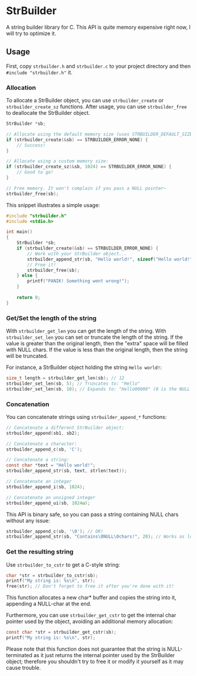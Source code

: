 # StrBuilder
A string builder library for C. This API is quite memory expensive right now, I will try to optimize it.

## Usage
First, copy `strbuilder.h` and `strbuilder.c` to your project directory and then `#include "strbuilder.h"` it.

### Allocation
To allocate a StrBuilder object, you can use `strbuilder_create` or `strbuilder_create_sz` functions. After usage, you
can use `strbuilder_free` to deallocate the StrBuilder object.

```c
StrBuilder *sb;

// Allocate using the default memory size (uses STRBUILDER_DEFAULT_SIZE macro):
if (strbuilder_create(&sb) == STRBUILDER_ERROR_NONE) {
    // Success!
}

// Allocate using a custom memory size:
if (strbuilder_create_sz(&sb, 1024) == STRBUILDER_ERROR_NONE) {
    // Good to go!
}

// Free memory. It won't complain if you pass a NULL pointer~
strbuilder_free(sb);
```

This snippet illustrates a simple usage:

```c
#include "strbuilder.h"
#include <stdio.h>

int main()
{
    StrBuilder *sb;
    if (strbuilder_create(&sb) == STRBUILDER_ERROR_NONE) {
        // Work with your StrBuilder object...
        strbuilder_append_str(sb, "Hello world!", sizeof("Hello world!")-1);
        // Free it!
        strbuilder_free(sb);
    } else {
        printf("PANIK! Something went wrong!");
    }
    
    return 0;
}
```

### Get/Set the length of the string
With `strbuilder_get_len` you can get the length of the string.
With `strbuilder_set_len` you can set or truncate the length of the string.
If the value is greater than the original length, then the "extra" space will be filled with NULL chars.
If the value is less than the original length, then the string will be truncated.

For instance, a StrBuilder object holding the string `Hello world!`:
```c
size_t length = strbuilder_get_len(sb); // 12
strbuilder_set_len(sb, 5); // Truncates to: "Hello"
strbuilder_set_len(sb, 10); // Expands to: "Hello00000" (0 is the NULL char)
```

### Concatenation
You can concatenate strings using `strbuilder_append_*` functions:

```c
// Concatenate a different StrBuilder object:
strbuilder_append(sb1, sb2);

// Concatenate a character:
strbuilder_append_c(sb, 'C');

// Concatenate a string:
const char *text = "Hello world!";
strbuilder_append_str(sb, text, strlen(text));

// Concatenate an integer
strbuilder_append_i(sb, 1024);

// Concatenate an unsigned integer
strbuilder_append_ui(sb, 1024u);
```

This API is binary safe, so you can pass a string containing NULL chars without any issue:

```c
strbuilder_append_c(sb, '\0'); // OK!
strbuilder_append_str(sb, "Contains\0NULL\0chars!", 20); // Works as long as you know the length
```

### Get the resulting string
Use `strbuilder_to_cstr` to get a C-style string:
```c
char *str = strbuilder_to_cstr(sb);
printf("My string is: %s\n", str);
free(str); // Don't forget to free it after you're done with it!
```
This function allocates a new char* buffer and copies the string into it, appending a NULL-char at the end.

Furthermore, you can use `strbuilder_get_cstr` to get the internal char pointer used by the object, avoiding an
additional memory allocation:
```c
const char *str = strbuilder_get_cstr(sb);
printf("My string is: %s\n", str);
```
Please note that this function does not guarantee that the string is NULL-terminated as it just returns the internal
pointer used by the StrBuilder object; therefore you shouldn't try to free it or modify it yourself as it may cause trouble.
